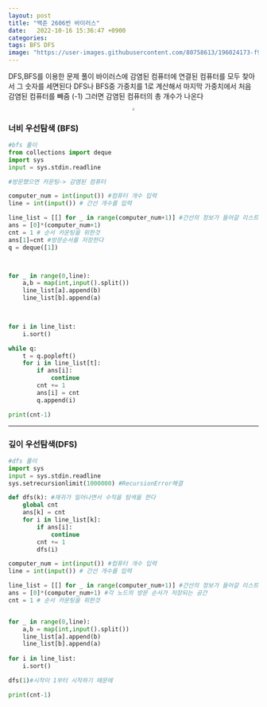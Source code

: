 ```yaml
---
layout: post
title: "백준 2606번 바이러스"
date:   2022-10-16 15:36:47 +0900
categories:
tags: BFS DFS
image: "https://user-images.githubusercontent.com/80758613/196024173-f9c5fa01-4f78-438f-bb7e-905065c6a3fd.jpeg"
---
```


DFS,BFS를 이용한 문제 풀이 바이러스에 감염된 컴퓨터에 연결된 컴퓨터를 모두 찾아서 그 숫자를 세면된다 DFS나 BFS중 가중치를 1로 계산해서 마지막 가중치에서 처음 감염된 컴퓨터를 빼줌 (-1) 그러면 감염된 컴퓨터의 총 개수가 나온다

<center>
<img src="https://user-images.githubusercontent.com/80758613/196024173-f9c5fa01-4f78-438f-bb7e-905065c6a3fd.jpeg" style="zoom:30%;">
</center>

### 너비 우선탐색 (BFS)

```python
#bfs 풀이
from collections import deque
import sys
input = sys.stdin.readline

#방문했으면 카운팅-> 감염된 컴퓨터

computer_num = int(input()) #컴퓨터 개수 입력
line = int(input()) # 간선 개수를 입력

line_list = [[] for _ in range(computer_num+1)] #간선의 정보가 들어갈 리스트
ans = [0]*(computer_num+1) 
cnt = 1 # 순서 카운팅을 위한것
ans[1]=cnt #방문순서를 저장한다
q = deque([1]) 



for _ in range(0,line):
	a,b = map(int,input().split())
	line_list[a].append(b)
	line_list[b].append(a)
	


for i in line_list:
	i.sort()

while q:
    t = q.popleft()
    for i in line_list[t]:
        if ans[i]:
            continue
        cnt += 1
        ans[i] = cnt
        q.append(i)

print(cnt-1)
```

-------

### 깊이 우선탐색(DFS)

``` python
#dfs 풀이
import sys
input = sys.stdin.readline
sys.setrecursionlimit(1000000) #RecursionError해결

def dfs(k): #재귀가 일어나면서 수직을 탐색을 한다
    global cnt
    ans[k] = cnt
    for i in line_list[k]:
        if ans[i]:
            continue
        cnt += 1
        dfs(i)

computer_num = int(input()) #컴퓨터 개수 입력
line = int(input()) # 간선 개수를 입력

line_list = [[] for _ in range(computer_num+1)] #간선의 정보가 들어갈 리스트
ans = [0]*(computer_num+1) #각 노드의 방문 순서가 저장되는 공간
cnt = 1 # 순서 카운팅을 위한것


for _ in range(0,line):
    a,b = map(int,input().split())
    line_list[a].append(b)
    line_list[b].append(a)
	
for i in line_list:
	i.sort()

dfs(1)#시작이 1부터 시작하기 때문에

print(cnt-1)
```

